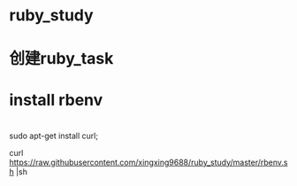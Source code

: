 # ruby_study
# 创建ruby_task 
# install rbenv  
# 
sudo apt-get install curl;
  
curl https://raw.githubusercontent.com/xingxing9688/ruby_study/master/rbenv.sh |sh 
